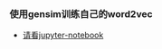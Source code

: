 ### 使用gensim训练自己的word2vec

- [请看jupyter-notebook](https://github.com/shinkeika/nlp_project/blob/master/3-word2vec/gensim-word2vec/.ipynb_checkpoints/word2vec-checkpoint.ipynb)

